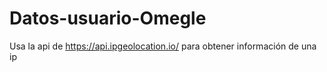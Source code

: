 # Datos-usuario-Omegle
Usa la api de https://api.ipgeolocation.io/ para obtener información de una ip
